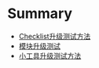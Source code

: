 # Summary

* [Checklist升级测试方法](Checklist升级测试方法.md)
* [模块升级测试](module模块升级测试.md)
* [小工具升级测试方法](tools小工具升级测试方法.md)
